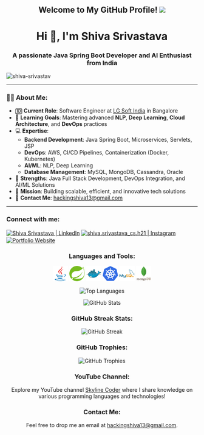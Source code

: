 <h2 align="center">
  Welcome to My GitHub Profile! <img src="https://media.giphy.com/media/VgCDAzcKvsR6OM0uWg/giphy.gif" width="50">
</h2>
<h1 align="center">Hi 👋, I'm Shiva Srivastava</h1>
<h3 align="center">A passionate Java Spring Boot Developer and AI Enthusiast from India</h3>
<p align="left"> <img src="https://komarev.com/ghpvc/?username=shiva-srivastav&label=Profile%20views&color=0e75b6&style=flat" alt="shiva-srivastav" /> </p>

---
### 👨‍💻 About Me:
- 🔟 **Current Role**: Software Engineer at [LG Soft India](https://lgsoftindia.com/) in Bangalore
- 🌱 **Learning Goals**: Mastering advanced **NLP**, **Deep Learning**, **Cloud Architecture**, and **DevOps** practices
- 💻 **Expertise**:
  - **Backend Development**: Java Spring Boot, Microservices, Servlets, JSP
  - **DevOps**: AWS, CI/CD Pipelines, Containerization (Docker, Kubernetes)
  - **AI/ML**: NLP, Deep Learning
  - **Database Management**: MySQL, MongoDB, Cassandra, Oracle
- 🚀 **Strengths**: Java Full Stack Development, DevOps Integration, and AI/ML Solutions
- 🎯 **Mission**: Building scalable, efficient, and innovative tech solutions
- 📧 **Contact Me**: <a href="mailto:hackingshiva13@gmail.com">hackingshiva13@gmail.com</a>

---
 
<h3 align="left">Connect with me:</h3>
<p align="left">
  <a href="https://linkedin.com/in/shivasrivastava1" target="_blank"><img align="center" src="https://raw.githubusercontent.com/rahuldkjain/github-profile-readme-generator/master/src/images/icons/Social/linked-in-alt.svg" alt="Shiva Srivastava | LinkedIn" height="30" width="40" /></a>
  <a href="https://www.instagram.com/shiva.srivastavaa" target="_blank"><img align="center" src="https://raw.githubusercontent.com/rahuldkjain/github-profile-readme-generator/master/src/images/icons/Social/instagram.svg" alt="shiva.srivastava_cs.h21 | Instagram" height="30" width="40" /></a>
  <a href="https://shiva-srivastav.github.io/portfolio/" target="_blank"><img align="center" src="https://img.icons8.com/ios-filled/50/000000/domain.png" alt="Portfolio Website" height="30" width="40" /></a>
</p>

<h3 align="center">Languages and Tools:</h3>
<p align="center"> 
  <img src="https://raw.githubusercontent.com/devicons/devicon/master/icons/java/java-original.svg" alt="Java" width="40" height="40"/>
  <img src="https://raw.githubusercontent.com/devicons/devicon/master/icons/spring/spring-original.svg" alt="Spring Boot" width="40" height="40"/>
  <img src="https://raw.githubusercontent.com/devicons/devicon/master/icons/docker/docker-original.svg" alt="Docker" width="40" height="40"/>
  <img src="https://raw.githubusercontent.com/devicons/devicon/master/icons/kubernetes/kubernetes-plain.svg" alt="Kubernetes" width="40" height="40"/>
  <img src="https://raw.githubusercontent.com/devicons/devicon/master/icons/mysql/mysql-original-wordmark.svg" alt="MySQL" width="40" height="40"/>
  <img src="https://raw.githubusercontent.com/devicons/devicon/master/icons/mongodb/mongodb-original-wordmark.svg" alt="MongoDB" width="40" height="40"/>
</p>

<p align="center">
  <img src="https://github-readme-stats.vercel.app/api/top-langs/?username=shiva-srivastav&layout=compact" alt="Top Languages" />
</p>

<p align="center">
  <img src="https://github-readme-stats.vercel.app/api?username=shiva-srivastav&show_icons=true" alt="GitHub Stats" />
</p>

<h3 align="center">GitHub Streak Stats:</h3>
<p align="center">
  <img src="https://github-readme-streak-stats.herokuapp.com/?user=shiva-srivastav" alt="GitHub Streak" />
</p> 
 
<h3 align="center">GitHub Trophies:</h3>
<p align="center">
  <img src="https://github-profile-trophy.vercel.app/?username=shiva-srivastav" alt="GitHub Trophies" />
</p>

<h3 align="center">YouTube Channel:</h3>
<p align="center">
  Explore my YouTube channel <a href="https://youtube.com/@skylineCoder">Skyline Coder</a> where I share knowledge on various programming languages and technologies!
</p>

<h3 align="center">Contact Me:</h3>
<p align="center">
  Feel free to drop me an email at <a href="mailto:hackingshiva13@gmail.com">hackingshiva13@gmail.com</a>.
</p>
